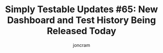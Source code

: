 ---
layout: default
title: "Simply Testable Updates #65: New Dashboard and Test History Being Released Today"
author: joncram
continue_reading: false
newsletter:
    issue_number: 65th
    url: https://us5.campaign-archive2.com/?u=ac75e33d993d2b502e333ddd0&id=0c54694688
    highlights:
        - new test dashboard ready to go live
        - new test history page performance improvements
    closing_sentence: Expect the next newsletter a week from now on November 20.
---
